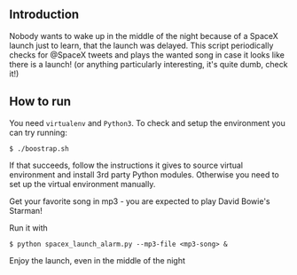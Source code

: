 Introduction
------------
Nobody wants to wake up in the middle of the night because of a SpaceX launch just to learn, that the launch was delayed. This script periodically checks for @SpaceX tweets and plays the wanted song in case it looks like there is a launch! (or anything particularly interesting, it's quite dumb, check it!)

How to run
----------
You need `virtualenv` and `Python3`. To check and setup the environment you can try running:
```
$ ./boostrap.sh
```

If that succeeds, follow the instructions it gives to source virtual environment and install 3rd party Python modules. Otherwise you need to set up the virtual environment manually.

Get your favorite song in mp3 - you are expected to play David Bowie's Starman!

Run it with
```
$ python spacex_launch_alarm.py --mp3-file <mp3-song> &
```

Enjoy the launch, even in the middle of the night
